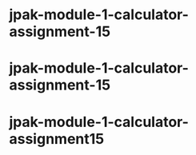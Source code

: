 # jpak-module-1-calculator-assignment-15
# jpak-module-1-calculator-assignment-15
# jpak-module-1-calculator-assignment15
